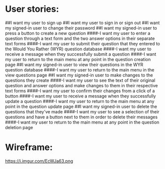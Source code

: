 # User stories:
##I want my user to sign up
##I want my user to sign in or sign out
##I want my signed-in user to change their password
##I want my signed-in user to press a button to create a new question
####-I want my user to enter a question through a text form and the two answer options in their separate text forms
####-I want my user to submit their question that they entered to the Would You Rather (WYR) question database
####-I want my user to receive a message when they successfully submit a question
####-I want my user to return to the main menu at any point in the question creation page
##I want my signed-in user to view their questions in the WYR question database
####-I want my user to return to the main menu in the view questions page
##I want my signed-in user to make changes to the questions they create
####-I want my user to see the text of their original question and answer options and make changes to them in their respective text forms
####-I want my user to confirm their changes from a click of a button
####-I want my user to receive a message when they successfully update a question
####-I want my user to return to the main menu at any point in the question update page
##I want my signed-in user to delete the questions that they've made
####-I want my user to see a selection of their questions and have a button next to them in order to delete their messages
####-I want my user to return to the main menu at any point in the question deletion page

# Wireframe:
https://i.imgur.com/EcWJa63.png
